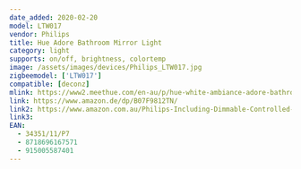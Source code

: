 ```yaml
---
date_added: 2020-02-20
model: LTW017
vendor: Philips
title: Hue Adore Bathroom Mirror Light
category: light
supports: on/off, brightness, colortemp
image: /assets/images/devices/Philips_LTW017.jpg
zigbeemodel: ['LTW017']
compatible: [deconz]
mlink: https://www2.meethue.com/en-au/p/hue-white-ambiance-adore-bathroom-mirror-light/3435111P7
link: https://www.amazon.de/dp/B07F9812TN/
link2: https://www.amazon.com.au/Philips-Including-Dimmable-Controlled-Compatible/dp/B07F9812TN/
link3: 
EAN: 
  - 34351/11/P7
  - 8718696167571
  - 915005587401
---
```

